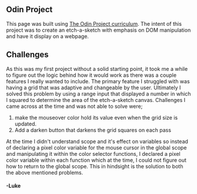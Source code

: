 ## Odin Project
This page was built using [The Odin Project curriculum](https://www.theodinproject.com/lessons/foundations-etch-a-sketch).
The intent of this project was to create an etch-a-sketch with emphasis on DOM manipulation and have it display on a webpage.

## Challenges
As this was my first project without a solid starting point, it took me a while to figure out the logic behind how it would work as there was a couple features I really wanted to include.
The primary feature I struggled with was having a grid that was adaptive and changeable by the user. Ultimately I solved this problem by using a range input that displayed a number in which I squared to determine the area of the etch-a-sketch canvas.
Challenges I came across at the time and was not able to solve were;
1. make the mouseover color hold its value even when the grid size is updated.
2. Add a darken button that darkens the grid squares on each pass

At the time I didn't understand scope and it's effect on variables so instead of declaring a pixel color variable for the mouse cursor in the global scope and manipulating it within the color selector functions, I declared a pixel color variable within each function which at the time, I could not figure out how to return to the global scope. This in hindsight is the solution to both the above mentioned problems.

#### -Luke